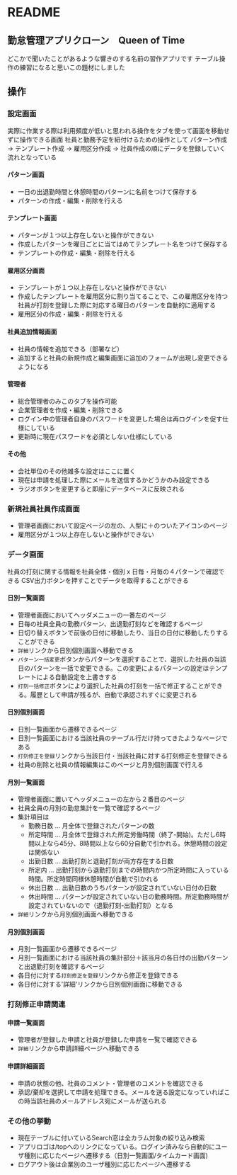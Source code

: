 # README

## 勤怠管理アプリクローン　Queen of Time

どこかで聞いたことがあるような響きのする名前の習作アプリです
テーブル操作の練習になると思いこの題材にしました

## 操作

### 設定画面

実際に作業する際は利用頻度が低いと思われる操作をタブを使って画面を移動せずに操作できる画面
社員と勤務予定を紐付けるための操作として
パターン作成 → テンプレート作成 → 雇用区分作成 → 社員作成の順にデータを登録していく流れとなっている

#### パターン画面

- 一日の出退勤時間と休憩時間のパターンに名前をつけて保存する
- パターンの作成・編集・削除を行える

#### テンプレート画面

- パターンが１つ以上存在しないと操作ができない
- 作成したパターンを曜日ごとに当てはめてテンプレート名をつけて保存する
- テンプレートの作成・編集・削除を行える

#### 雇用区分画面

- テンプレートが１つ以上存在しないと操作ができない
- 作成したテンプレートを雇用区分に割り当てることで、この雇用区分を持つ社員が打刻を登録した際に対応する曜日のパターンを自動的に適用する
- 雇用区分の作成・編集・削除を行える

#### 社員追加情報画面

- 社員の情報を追加できる（部署など）
- 追加すると社員の新規作成と編集画面に追加のフォームが出現し変更できるようになる

#### 管理者

- 総合管理者のみこのタブを操作可能
- 企業管理者を作成・編集・削除できる
- ログイン中の管理者自身のパスワードを変更した場合は再ログインを促す仕様にしている
- 更新時に現在パスワードを必須としない仕様にしている

#### その他

- 会社単位のその他雑多な設定はここに置く
- 現在は申請を処理した際にメールを送信するかどうかのみ設定できる
- ラジオボタンを変更すると即座にデータベースに反映される

### 新規社員社員作成画面

- 管理者画面において設定ページの左の、人型に＋のついたアイコンのページ
- 雇用区分が１つ以上存在しないと操作ができない

### データ画面

社員の打刻に関する情報を社員全体・個別 x 日毎・月毎の４パターンで確認できる
CSV出力ボタンを押すことでデータを取得することができる

#### 日別一覧画面

- 管理者画面においてヘッダメニューの一番左のページ
- 日毎の社員全員の勤務パターン、出退勤打刻などを確認するページ
- 日切り替えボタンで前後の日付に移動したり、当日の日付に移動したりすることができる
- `詳細`リンクから日別個別画面へ移動できる
- `パターン一括変更`ボタンからパターンを選択することで、選択した社員の当該日のパターンを一括で変更できる。この変更によるパターンの設定はテンプレートによる自動設定を上書きする
- `打刻一括修正`ボタンにより選択した社員の打刻を一括で修正することができる。履歴として申請が残るが、自動で承認されすぐに変更される

#### 日別個別画面

- 日別一覧画面から遷移できるページ
- 日別一覧画面における当該社員のテーブル行だけ持ってきたようなページである
- `打刻修正を登録`リンクから当該日付・当該社員に対する打刻修正を登録できる
- 社員の削除と社員の情報編集はこのページと月別個別画面で行える

#### 月別一覧画面

- 管理者画面に置いてヘッダメニューの左から２番目のページ
- 社員全員の月別の勤怠集計を一覧で確認するページ
- 集計項目は
  - 勤務日数 ... 月全体で登録されたパターンの数
  - 所定時間 ... 月全体で登録された所定労働時間（終了-開始)。ただし6時間以上なら45分、8時間以上なら60分自動で引かれる。休憩時間の設定は関係ない
  - 出勤日数 ... 出勤打刻と退勤打刻が両方存在する日数
  - 所定内 ... 出勤打刻から退勤打刻までの時間内かつ所定時間に入っている時間。所定時間同様休憩時間が自動で引かれる
  - 休出日数 ... 出勤日数のうちパターンが設定されていない日付の日数
  - 休出時間 ... パターンが設定されていない日の勤務時間。所定勤務時間が設定されていないので（退勤打刻-出勤打刻）となる
- `詳細`リンクから月別個別画面へ移動できる

#### 月別個別画面

- 月別一覧画面から遷移できるページ
- 月別一覧画面における当該社員の集計部分＋該当月の各日付の出勤パターンと出退勤打刻を確認するページ
- 各日付に対する`打刻修正を登録`リンクから修正を登録できる
- 各日付に対する'詳細'リンクから日別個別画面に移動できる

### 打刻修正申請関連

#### 申請一覧画面

- 管理者が登録した申請と社員が登録した申請を一覧で確認できる
- `詳細`リンクから申請詳細ページへ移動できる

#### 申請詳細画面

- 申請の状態の他、社員のコメント・管理者のコメントを確認できる
- 承認/棄却を選択して申請を処理できる。メールを送る設定になっていればこの時当該社員のメールアドレス宛にメールが送られる

### その他の挙動

- 現在テーブルに付いているSearch窓は全カラム対象の絞り込み検索
- アプリロゴは/topへのリンクになっている。ログイン済みなら自動的にユーザ種別に応じたページへ遷移する（日別一覧画面/タイムカード画面)
- ログアウト後は企業別のユーザ種別に応じたページへ遷移する

